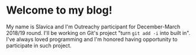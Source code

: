 # Welcome to my blog!

My name is Slavica and I'm Outreachy participant for December-March 2018/19 round.
I'll be working on Git's project "turn `git add -i` into built in".
I've always loved programming and I'm honored having opportunity to participate in such project.
